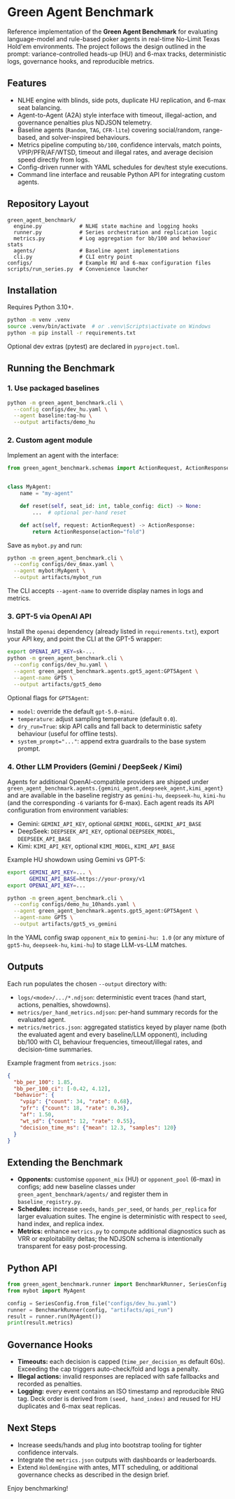 # Green Agent Benchmark

Reference implementation of the **Green Agent Benchmark** for evaluating language-model and rule-based poker agents in real-time No-Limit Texas Hold'em environments. The project follows the design outlined in the prompt: variance-controlled heads-up (HU) and 6-max tracks, deterministic logs, governance hooks, and reproducible metrics.

## Features

- NLHE engine with blinds, side pots, duplicate HU replication, and 6-max seat balancing.
- Agent-to-Agent (A2A) style interface with timeout, illegal-action, and governance penalties plus NDJSON telemetry.
- Baseline agents (`Random`, `TAG`, `CFR-lite`) covering social/random, range-based, and solver-inspired behaviours.
- Metrics pipeline computing `bb/100`, confidence intervals, match points, VPIP/PFR/AF/WTSD, timeout and illegal rates, and average decision speed directly from logs.
- Config-driven runner with YAML schedules for dev/test style executions.
- Command line interface and reusable Python API for integrating custom agents.

## Repository Layout

```
green_agent_benchmark/
  engine.py            # NLHE state machine and logging hooks
  runner.py            # Series orchestration and replication logic
  metrics.py           # Log aggregation for bb/100 and behaviour stats
  agents/              # Baseline agent implementations
  cli.py               # CLI entry point
configs/               # Example HU and 6-max configuration files
scripts/run_series.py  # Convenience launcher
```

## Installation

Requires Python 3.10+.

```bash
python -m venv .venv
source .venv/bin/activate  # or .venv\Scripts\activate on Windows
python -m pip install -r requirements.txt
```

Optional dev extras (pytest) are declared in `pyproject.toml`.

## Running the Benchmark

### 1. Use packaged baselines

```bash
python -m green_agent_benchmark.cli \
  --config configs/dev_hu.yaml \
  --agent baseline:tag-hu \
  --output artifacts/demo_hu
```

### 2. Custom agent module

Implement an agent with the interface:

```python
from green_agent_benchmark.schemas import ActionRequest, ActionResponse


class MyAgent:
    name = "my-agent"

    def reset(self, seat_id: int, table_config: dict) -> None:
        ...  # optional per-hand reset

    def act(self, request: ActionRequest) -> ActionResponse:
        return ActionResponse(action="fold")
```

Save as `mybot.py` and run:

```bash
python -m green_agent_benchmark.cli \
  --config configs/dev_6max.yaml \
  --agent mybot:MyAgent \
  --output artifacts/mybot_run
```

The CLI accepts `--agent-name` to override display names in logs and metrics.

### 3. GPT-5 via OpenAI API

Install the `openai` dependency (already listed in `requirements.txt`), export your API key, and point the CLI at the GPT-5 wrapper:

```bash
export OPENAI_API_KEY=sk-...
python -m green_agent_benchmark.cli \
  --config configs/dev_hu.yaml \
  --agent green_agent_benchmark.agents.gpt5_agent:GPT5Agent \
  --agent-name GPT5 \
  --output artifacts/gpt5_demo
```

Optional flags for `GPT5Agent`:

- `model`: override the default `gpt-5.0-mini`.
- `temperature`: adjust sampling temperature (default `0.0`).
- `dry_run=True`: skip API calls and fall back to deterministic safety behaviour (useful for offline tests).
- `system_prompt="..."`: append extra guardrails to the base system prompt.

### 4. Other LLM Providers (Gemini / DeepSeek / Kimi)

Agents for additional OpenAI-compatible providers are shipped under
`green_agent_benchmark.agents.{gemini_agent,deepseek_agent,kimi_agent}` and are
available in the baseline registry as `gemini-hu`, `deepseek-hu`, `kimi-hu`
(and the corresponding `-6` variants for 6-max). Each agent reads its API
configuration from environment variables:

- Gemini: `GEMINI_API_KEY`, optional `GEMINI_MODEL`, `GEMINI_API_BASE`
- DeepSeek: `DEEPSEEK_API_KEY`, optional `DEEPSEEK_MODEL`, `DEEPSEEK_API_BASE`
- Kimi: `KIMI_API_KEY`, optional `KIMI_MODEL`, `KIMI_API_BASE`

Example HU showdown using Gemini vs GPT-5:

```bash
export GEMINI_API_KEY=... \
       GEMINI_API_BASE=https://your-proxy/v1
export OPENAI_API_KEY=...

python -m green_agent_benchmark.cli \
  --config configs/demo_hu_10hands.yaml \
  --agent green_agent_benchmark.agents.gpt5_agent:GPT5Agent \
  --agent-name GPT5 \
  --output artifacts/gpt5_vs_gemini
```

In the YAML config swap `opponent_mix` to `gemini-hu: 1.0` (or any mixture of
`gpt5-hu`, `deepseek-hu`, `kimi-hu`) to stage LLM-vs-LLM matches.

## Outputs

Each run populates the chosen `--output` directory with:

- `logs/<mode>/.../*.ndjson`: deterministic event traces (hand start, actions, penalties, showdowns).
- `metrics/per_hand_metrics.ndjson`: per-hand summary records for the evaluated agent.
- `metrics/metrics.json`: aggregated statistics keyed by player name (both the evaluated agent and every baseline/LLM opponent), including bb/100 with CI, behaviour frequencies, timeout/illegal rates, and decision-time summaries.

Example fragment from `metrics.json`:

```json
{
  "bb_per_100": 1.85,
  "bb_per_100_ci": [-0.42, 4.12],
  "behavior": {
    "vpip": {"count": 34, "rate": 0.68},
    "pfr": {"count": 18, "rate": 0.36},
    "af": 1.50,
    "wt_sd": {"count": 12, "rate": 0.55},
    "decision_time_ms": {"mean": 12.3, "samples": 120}
  }
}
```

## Extending the Benchmark

- **Opponents:** customise `opponent_mix` (HU) or `opponent_pool` (6-max) in configs; add new baseline classes under `green_agent_benchmark/agents/` and register them in `baseline_registry.py`.
- **Schedules:** increase `seeds`, `hands_per_seed`, or `hands_per_replica` for larger evaluation suites. The engine is deterministic with respect to `seed`, hand index, and replica index.
- **Metrics:** enhance `metrics.py` to compute additional diagnostics such as VRR or exploitability deltas; the NDJSON schema is intentionally transparent for easy post-processing.

## Python API

```python
from green_agent_benchmark.runner import BenchmarkRunner, SeriesConfig
from mybot import MyAgent

config = SeriesConfig.from_file("configs/dev_hu.yaml")
runner = BenchmarkRunner(config, "artifacts/api_run")
result = runner.run(MyAgent())
print(result.metrics)
```

## Governance Hooks

- **Timeouts:** each decision is capped (`time_per_decision_ms` default 60s). Exceeding the cap triggers auto-check/fold and logs a penalty.
- **Illegal actions:** invalid responses are replaced with safe fallbacks and recorded as penalties.
- **Logging:** every event contains an ISO timestamp and reproducible RNG tag. Deck order is derived from `(seed, hand_index)` and reused for HU duplicates and 6-max seat replicas.

## Next Steps

- Increase seeds/hands and plug into bootstrap tooling for tighter confidence intervals.
- Integrate the `metrics.json` outputs with dashboards or leaderboards.
- Extend `HoldemEngine` with antes, MTT scheduling, or additional governance checks as described in the design brief.

Enjoy benchmarking!
